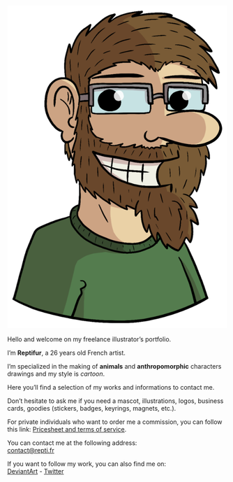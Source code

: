 <img id="portrait" src="portrait.png" alt="portrait de Reptifur"/>

Hello and welcome on my freelance illustrator’s portfolio.

I’m **Reptifur**, a 26 years old French artist.

I’m specialized in the making of **animals** and **anthropomorphic** characters drawings and my style is *cartoon*.

Here you’ll find a selection of my works and informations to contact me.

Don’t hesitate to ask me if you need a mascot, illustrations, logos, business cards, goodies (stickers, badges, keyrings, magnets, etc.).

For private individuals who want to order me a commission, you can follow this link: [Pricesheet and terms of service](/pricesheet.en.xhtml).

You can contact me at the following address:  
[contact@repti.fr](mailto:contact@repti.fr)

If you want to follow my work, you can also find me on:  
[DeviantArt](https://reptifur.deviantart.com) - [Twitter](https://twitter.com/Reptifur)
